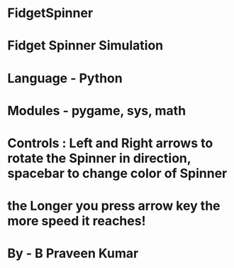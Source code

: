 # FidgetSpinner

# Fidget Spinner Simulation
# Language - Python
# Modules - pygame, sys, math
#
# Controls : Left and Right arrows to rotate the Spinner in direction, spacebar to change color of Spinner
#            the Longer you press arrow key the more speed it reaches!
#
# By - B Praveen Kumar
